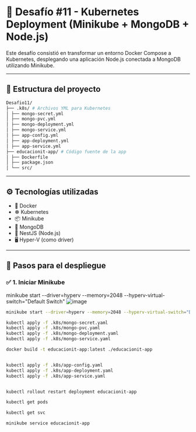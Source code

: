 # 🚀 Desafío #11 - Kubernetes Deployment (Minikube + MongoDB + Node.js)

Este desafío consistió en transformar un entorno Docker Compose a Kubernetes, desplegando una aplicación Node.js conectada a MongoDB utilizando Minikube.

---

## 📁 Estructura del proyecto

```bash
Desafio11/
├── .k8s/ # Archivos YML para Kubernetes
│ ├── mongo-secret.yml
│ ├── mongo-pvc.yml
│ ├── mongo-deployment.yml
│ ├── mongo-service.yml
│ ├── app-config.yml
│ ├── app-deployment.yml
│ ├── app-service.yml
├── educacionit-app/ # Código fuente de la app
│ ├── Dockerfile
│ ├── package.json
│ └── src/
```
---

## ⚙️ Tecnologías utilizadas

- 🐳 Docker
- ☸️ Kubernetes
- 📦 Minikube
- 🐘 MongoDB
- 🧠 NestJS (Node.js)
- 🖥️ Hyper-V (como driver)

---

## 🔄 Pasos para el despliegue

### ✅ 1. Iniciar Minikube

minikube start --driver=hyperv --memory=2048 --hyperv-virtual-switch="Default Switch"
![image](https://github.com/user-attachments/assets/3f6acbd4-beef-4475-bb4e-1989127e4e1a)


```bash
minikube start --driver=hyperv --memory=2048 --hyperv-virtual-switch="Default Switch"

kubectl apply -f .k8s/mongo-secret.yaml
kubectl apply -f .k8s/mongo-pvc.yaml
kubectl apply -f .k8s/mongo-deployment.yaml
kubectl apply -f .k8s/mongo-service.yaml

docker build -t educacionit-app:latest ./educacionit-app


kubectl apply -f .k8s/app-config.yaml
kubectl apply -f .k8s/app-deployment.yaml
kubectl apply -f .k8s/app-service.yaml


kubectl rollout restart deployment educacionit-app

kubectl get pods

kubectl get svc

minikube service educacionit-app
